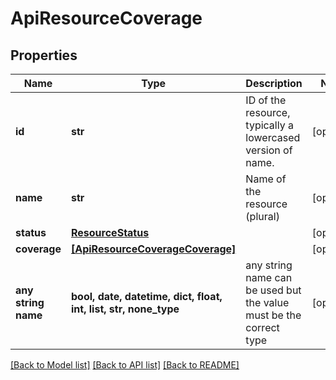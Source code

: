 # ApiResourceCoverage


## Properties
Name | Type | Description | Notes
------------ | ------------- | ------------- | -------------
**id** | **str** | ID of the resource, typically a lowercased version of name. | [optional] 
**name** | **str** | Name of the resource (plural) | [optional] 
**status** | [**ResourceStatus**](ResourceStatus.md) |  | [optional] 
**coverage** | [**[ApiResourceCoverageCoverage]**](ApiResourceCoverageCoverage.md) |  | [optional] 
**any string name** | **bool, date, datetime, dict, float, int, list, str, none_type** | any string name can be used but the value must be the correct type | [optional]

[[Back to Model list]](../../README.md#documentation-for-models) [[Back to API list]](../../README.md#documentation-for-api-endpoints) [[Back to README]](../../README.md)


